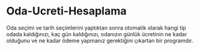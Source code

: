 # Oda-Ucreti-Hesaplama

Oda seçimi ve tarih seçimlerini yaptıktan sonra otomatik olarak hangi tip odada kaldığınızı, kaç gün kaldığınızı, odanızın günlük ücretinin ne kadar olduğunu ve ne kadar ödeme yapmanız gerektiğini çıkartan bir programdır. 
